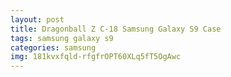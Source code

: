 ```yaml
---
layout: post
title: Dragonball Z C-18 Samsung Galaxy S9 Case
tags: samsung galaxy s9
categories: samsung
img: 181kvxfqld-rfgfrOPT60XLq5fT5OgAwc
---
```

